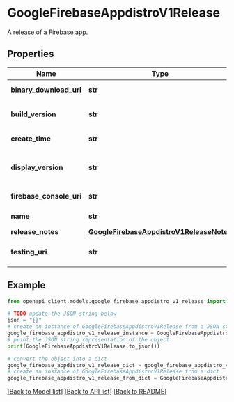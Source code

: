 # GoogleFirebaseAppdistroV1Release

A release of a Firebase app.

## Properties

Name | Type | Description | Notes
------------ | ------------- | ------------- | -------------
**binary_download_uri** | **str** | Output only. A signed link (which expires in one hour) to directly download the app binary (IPA/APK/AAB) file. | [optional] [readonly] 
**build_version** | **str** | Output only. Build version of the release. For an Android release, the build version is the &#x60;versionCode&#x60;. For an iOS release, the build version is the &#x60;CFBundleVersion&#x60;. | [optional] [readonly] 
**create_time** | **str** | Output only. The time the release was created. | [optional] [readonly] 
**display_version** | **str** | Output only. Display version of the release. For an Android release, the display version is the &#x60;versionName&#x60;. For an iOS release, the display version is the &#x60;CFBundleShortVersionString&#x60;. | [optional] [readonly] 
**firebase_console_uri** | **str** | Output only. A link to the Firebase console displaying a single release. | [optional] [readonly] 
**name** | **str** | The name of the release resource. Format: &#x60;projects/{project_number}/apps/{app_id}/releases/{release_id}&#x60; | [optional] 
**release_notes** | [**GoogleFirebaseAppdistroV1ReleaseNotes**](GoogleFirebaseAppdistroV1ReleaseNotes.md) |  | [optional] 
**testing_uri** | **str** | Output only. A link to the release in the tester web clip or Android app that lets testers (which were granted access to the app) view release notes and install the app onto their devices. | [optional] [readonly] 

## Example

```python
from openapi_client.models.google_firebase_appdistro_v1_release import GoogleFirebaseAppdistroV1Release

# TODO update the JSON string below
json = "{}"
# create an instance of GoogleFirebaseAppdistroV1Release from a JSON string
google_firebase_appdistro_v1_release_instance = GoogleFirebaseAppdistroV1Release.from_json(json)
# print the JSON string representation of the object
print(GoogleFirebaseAppdistroV1Release.to_json())

# convert the object into a dict
google_firebase_appdistro_v1_release_dict = google_firebase_appdistro_v1_release_instance.to_dict()
# create an instance of GoogleFirebaseAppdistroV1Release from a dict
google_firebase_appdistro_v1_release_from_dict = GoogleFirebaseAppdistroV1Release.from_dict(google_firebase_appdistro_v1_release_dict)
```
[[Back to Model list]](../README.md#documentation-for-models) [[Back to API list]](../README.md#documentation-for-api-endpoints) [[Back to README]](../README.md)


